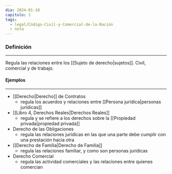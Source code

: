 ```yaml
---
dia: 2024-01-10
capitulo: 1
tags:
  - legal/Código-Civil-y-Comercial-de-la-Nación
  - nota
---
```

### Definición
---
Regula las relaciones entre los [[Sujeto de derecho|sujetos]]. Civil, comercial y de trabajo.

#### Ejemplos
---
* [[Derecho|Derecho]] de Contratos
	* regula los acuerdos y relaciones entre [[Persona jurídica|personas jurídicas]]
* [[Libro 4, Derechos Reales|Derechos Reales]]
	* regula y se refiere a los derechos sobre la [[Propiedad privada|propiedad privada]]
* Derecho de las Obligaciones
	* regula las relaciones jurídicas en las que una parte debe cumplir con una prestación hacia otra
* [[Derecho de Familia|Derecho de Familia]]
	* regula las relaciones familiar, y como son personas jurídicas
* Derecho Comercial
	* regula las actividad comerciales y las relaciones entre quienes comercian

